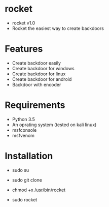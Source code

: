 # rocket
* rocket v1.0
* Rocket the easiest way to create backdoors

# Features
* Create backdoor easily
* Create backdoor for windows
* Create backdoor for linux
* Create backdoor for android
* Backdoor with encoder

# Requirements
* Python 3.5
* An oprating system (tested on kali linux)
* msfconsole
* msfvenom

# Installation
* sudo su
- sudo git clone
+ chmod +x /usr/bin/rocket
* sudo rocket
